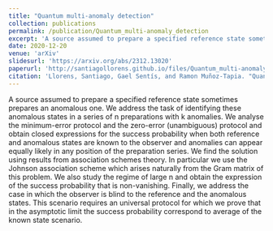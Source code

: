 ```yaml
---
title: "Quantum multi-anomaly detection"
collection: publications
permalink: /publication/Quantum_multi-anomaly_detection
excerpt: 'A source assumed to prepare a specified reference state sometimes prepares an anomalous one. We address the task of identifying these anomalous states in a series of n preparations with k anomalies. We analyse the minimum-error protocol and the zero-error (unambiguous) protocol and obtain closed expressions for the success probability when both reference and anomalous states are known to the observer and anomalies can appear equally likely in any position of the preparation series. We find the solution using results from association schemes theory. In particular we use the Johnson association scheme which arises naturally from the Gram matrix of this problem. We also study the regime of large n and obtain the expression of the success probability that is non-vanishing. Finally, we address the case in which the observer is blind to the reference and the anomalous states. This scenario requires an universal protocol for which we prove that in the asymptotic limit the success probability correspond to average of the known state scenario.'
date: 2020-12-20
venue: 'arXiv'
slidesurl: 'https://arxiv.org/abs/2312.13020'
paperurl: 'http://santiagollorens.github.io/files/Quantum_multi-anomaly_detection.pdf'
citation: 'Llorens, Santiago, Gael Sentís, and Ramon Muñoz-Tapia. "Quantum multi-anomaly detection." arXiv:2312.13020 (2023).'
---
```


A source assumed to prepare a specified reference state sometimes prepares an anomalous one. We address the task of identifying these anomalous states in a series of n preparations with k anomalies. We analyse the minimum-error protocol and the zero-error (unambiguous) protocol and obtain closed expressions for the success probability when both reference and anomalous states are known to the observer and anomalies can appear equally likely in any position of the preparation series. We find the solution using results from association schemes theory. In particular we use the Johnson association scheme which arises naturally from the Gram matrix of this problem. We also study the regime of large n and obtain the expression of the success probability that is non-vanishing. Finally, we address the case in which the observer is blind to the reference and the anomalous states. This scenario requires an universal protocol for which we prove that in the asymptotic limit the success probability correspond to average of the known state scenario.
